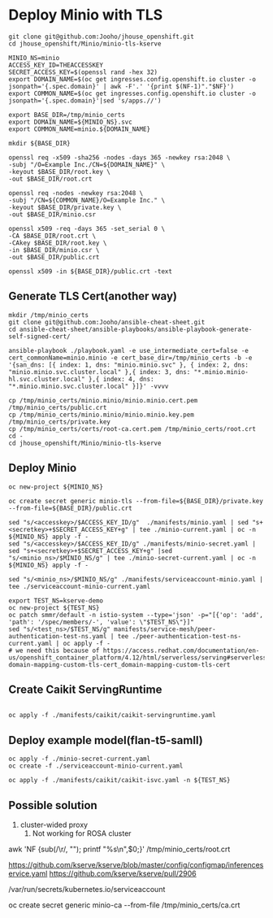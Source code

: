 # Deploy Minio with TLS

~~~
git clone git@github.com:Jooho/jhouse_openshift.git
cd jhouse_openshift/Minio/minio-tls-kserve

MINIO_NS=minio
ACCESS_KEY_ID=THEACCESSKEY
SECRET_ACCESS_KEY=$(openssl rand -hex 32)
export DOMAIN_NAME=$(oc get ingresses.config.openshift.io cluster -o jsonpath='{.spec.domain}' | awk -F'.' '{print $(NF-1)"."$NF}')
export COMMON_NAME=$(oc get ingresses.config.openshift.io cluster -o jsonpath='{.spec.domain}'|sed 's/apps.//')

export BASE_DIR=/tmp/minio_certs
export DOMAIN_NAME=${MINIO_NS}.svc
export COMMON_NAME=minio.${DOMAIN_NAME}

mkdir ${BASE_DIR}

openssl req -x509 -sha256 -nodes -days 365 -newkey rsa:2048 \
-subj "/O=Example Inc./CN=${DOMAIN_NAME}" \
-keyout $BASE_DIR/root.key \
-out $BASE_DIR/root.crt

openssl req -nodes -newkey rsa:2048 \
-subj "/CN=${COMMON_NAME}/O=Example Inc." \
-keyout $BASE_DIR/private.key \
-out $BASE_DIR/minio.csr

openssl x509 -req -days 365 -set_serial 0 \
-CA $BASE_DIR/root.crt \
-CAkey $BASE_DIR/root.key \
-in $BASE_DIR/minio.csr \
-out $BASE_DIR/public.crt

openssl x509 -in ${BASE_DIR}/public.crt -text
~~~


## Generate TLS Cert(another way)
~~~
mkdir /tmp/minio_certs
git clone git@github.com:Jooho/ansible-cheat-sheet.git
cd ansible-cheat-sheet/ansible-playbooks/ansible-playbook-generate-self-signed-cert/

ansible-playbook ./playbook.yaml -e use_intermediate_cert=false -e cert_commonName=minio.minio -e cert_base_dir=/tmp/minio_certs -b -e '{san_dns: [{ index: 1, dns: "minio.minio.svc" }, { index: 2, dns: "minio.minio.svc.cluster.local" },{ index: 3, dns: "*.minio.minio-hl.svc.cluster.local" },{ index: 4, dns: "*.minio.minio.svc.cluster.local" }]}' -vvvv

cp /tmp/minio_certs/minio.minio/minio.minio.cert.pem /tmp/minio_certs/public.crt
cp /tmp/minio_certs/minio.minio/minio.minio.key.pem /tmp/minio_certs/private.key
cp /tmp/minio_certs/certs/root-ca.cert.pem /tmp/minio_certs/root.crt
cd -
cd jhouse_openshift/Minio/minio-tls-kserve
~~~

## Deploy Minio
~~~
oc new-project ${MINIO_NS}

oc create secret generic minio-tls --from-file=${BASE_DIR}/private.key --from-file=${BASE_DIR}/public.crt

sed "s/<accesskey>/$ACCESS_KEY_ID/g"  ./manifests/minio.yaml | sed "s+<secretkey>+$SECRET_ACCESS_KEY+g" | tee ./minio-current.yaml | oc -n ${MINIO_NS} apply -f -
sed "s/<accesskey>/$ACCESS_KEY_ID/g" ./manifests/minio-secret.yaml | sed "s+<secretkey>+$SECRET_ACCESS_KEY+g" |sed "s/<minio_ns>/$MINIO_NS/g" | tee ./minio-secret-current.yaml | oc -n ${MINIO_NS} apply -f - 

sed "s/<minio_ns>/$MINIO_NS/g" ./manifests/serviceaccount-minio.yaml | tee ./serviceaccount-minio-current.yaml 
~~~


~~~
export TEST_NS=kserve-demo
oc new-project ${TEST_NS}
oc patch smmr/default -n istio-system --type='json' -p="[{'op': 'add', 'path': '/spec/members/-', 'value': \"$TEST_NS\"}]"
sed "s/<test_ns>/$TEST_NS/g" manifests/service-mesh/peer-authentication-test-ns.yaml | tee ./peer-authentication-test-ns-current.yaml | oc apply -f -
# we need this because of https://access.redhat.com/documentation/en-us/openshift_container_platform/4.12/html/serverless/serving#serverless-domain-mapping-custom-tls-cert_domain-mapping-custom-tls-cert
~~~



## Create Caikit ServingRuntime

~~~

oc apply -f ./manifests/caikit/caikit-servingruntime.yaml
~~~

## Deploy example model(flan-t5-samll)

~~~
oc apply -f ./minio-secret-current.yaml 
oc create -f ./serviceaccount-minio-current.yaml

oc apply -f ./manifests/caikit/caikit-isvc.yaml -n ${TEST_NS}
~~~


## Possible solution
1. cluster-wided proxy
   1. Not working for ROSA cluster




awk 'NF {sub(/\r/, ""); printf "%s\\n",$0;}' /tmp/minio_certs/root.crt 


https://github.com/kserve/kserve/blob/master/config/configmap/inferenceservice.yaml
https://github.com/kserve/kserve/pull/2906

/var/run/secrets/kubernetes.io/serviceaccount

 oc create secret generic minio-ca --from-file /tmp/minio_certs/ca.crt
